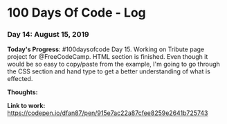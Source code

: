 # 100 Days Of Code - Log

### Day 14: August 15, 2019

**Today's Progress**: #100daysofcode Day 15. Working on Tribute page project for @FreeCodeCamp. HTML section is finished. Even though it would be so easy to copy/paste from the example, I'm going to go through the CSS section and hand type to get a better understanding of what is effected. 

**Thoughts:** 

**Link to work:** https://codepen.io/dfan87/pen/915e7ac22a87cfee8259e2641b725743


